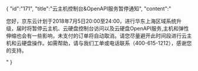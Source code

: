 {
	"id":"171",
	"title":"云主机控制台&OpenAPI服务暂停通知",
	"content":"<p>您好，京东云计划于2018年7月5日20:00至24:00，进行华东上海区域系统升级，届时将暂停云主机、云硬盘控制台访问以及云硬盘OpenAPI服务,主机和弹性伸缩也会有一些影响，未支付的订单将自动取消。请您尽量避开此时间段进行云主机和云硬盘操作。如需帮助，请与我们工单或电话联系（400-615-1212），感谢您的支持。</p>"
}